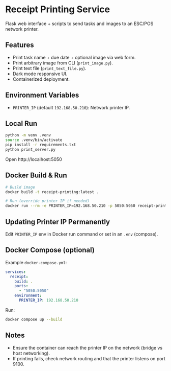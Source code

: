 # Receipt Printing Service

Flask web interface + scripts to send tasks and images to an ESC/POS network printer.

## Features
- Print task name + due date + optional image via web form.
- Print arbitrary image from CLI (`print_image.py`).
- Print text file (`print_text_file.py`).
- Dark mode responsive UI.
- Containerized deployment.

## Environment Variables
- `PRINTER_IP` (default `192.168.50.210`): Network printer IP.

## Local Run
```bash
python -m venv .venv
source .venv/bin/activate
pip install -r requirements.txt
python print_server.py
```
Open http://localhost:5050

## Docker Build & Run
```bash
# Build image
docker build -t receipt-printing:latest .

# Run (override printer IP if needed)
docker run --rm -e PRINTER_IP=192.168.50.210 -p 5050:5050 receipt-printing:latest
```

## Updating Printer IP Permanently
Edit `PRINTER_IP` env in Docker run command or set in an `.env` (compose).

## Docker Compose (optional)
Example `docker-compose.yml`:
```yaml
services:
  receipt:
    build: .
    ports:
      - "5050:5050"
    environment:
      PRINTER_IP: 192.168.50.210
```
Run:
```bash
docker compose up --build
```

## Notes
- Ensure the container can reach the printer IP on the network (bridge vs host networking).
- If printing fails, check network routing and that the printer listens on port 9100.
